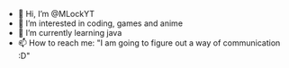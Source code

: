 - 👋 Hi, I’m @MLockYT
- 👀 I’m interested in coding, games and anime
- 🌱 I’m currently learning java
- 📫 How to reach me: "I am going to figure out a way of communication :D"
